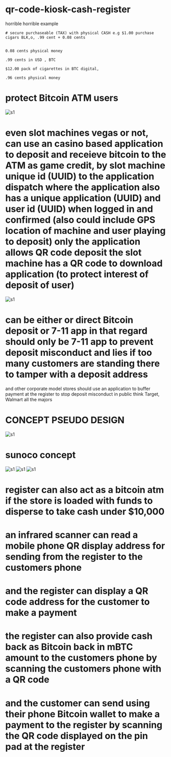 # qr-code-kiosk-cash-register


horrible horrible example
```
# secure purchaseable (TAX) with physical CASH e.g $1.00 purchase cigars BLK,o, .99 cent + 0.08 cents


0.08 cents physical money

.99 cents in USD , BTC 

$12.00 pack of cigarettes in BTC digital,

.96 cents physical money 
```

# protect Bitcoin ATM users
![s1](https://raw.githubusercontent.com/c4pt000/qr-code-kiosk-cash-register/main/bitcoin-atm-protected-phone-number-visual.jpg)


# even slot machines vegas or not, can use an casino based application to deposit and receieve bitcoin to the ATM as game credit, by slot machine unique id (UUID) to the application dispatch where the application also has a unique application (UUID) and user id (UUID) when logged in and confirmed (also could include GPS location of machine and user playing to deposit) only the application allows QR code deposit the slot machine has a QR code to download application (to protect interest of deposit of user)

![s1](https://raw.githubusercontent.com/c4pt000/qr-code-kiosk-cash-register/main/parx-casino-application-buffer.jpg)

# can be either or direct Bitcoin deposit or 7-11 app in that regard should only be 7-11 app to prevent deposit misconduct and lies if too many customers are standing there to tamper with a deposit address
and other corporate model stores should use an application to buffer payment at the register to stop deposit misconduct in public
think Target, Walmart all the majors

# CONCEPT PSEUDO DESIGN
![s1](https://raw.githubusercontent.com/c4pt000/qr-code-kiosk-cash-register/main/pinpad-7-11-concept.jpg)

# sunoco concept
![s1](https://raw.githubusercontent.com/c4pt000/qr-code-kiosk-cash-register/main/Sunoco_pinpad_20211207_090933101_HDR.jpg)
![s1](https://raw.githubusercontent.com/c4pt000/qr-code-kiosk-cash-register/main/wawa-kiosk-IMG_20211207_103129691.jpg)
![s1](https://github.com/c4pt000/qr-code-kiosk-cash-register/blob/main/dunkin_doughnuts_concept_design.png?raw=true)
# register can also act as a bitcoin atm if the store is loaded with funds to disperse to take cash under $10,000

# an infrared scanner can read a mobile phone QR display address for sending from the register to the customers phone
# and the register can display a QR code address for the customer to make a payment

# the register can also provide cash back as Bitcoin back in mBTC amount to the customers phone by scanning the customers phone with a QR code

# and the customer can send using their phone Bitcoin wallet to make a payment to the register by scanning the QR code displayed on the pin pad at the register

